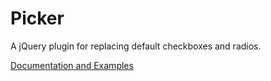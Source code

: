 Picker
======

A jQuery plugin for replacing default checkboxes and radios.

[Documentation and Examples](http://www.benplum.com/formstone/picker/)
